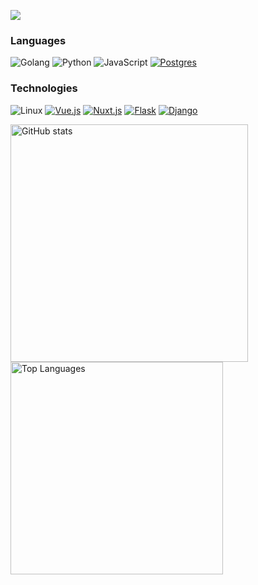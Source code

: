 [![](https://raw.githubusercontent.com/adamalston/adamalston/master/profile.gif)](https://www.adamalston.com/)<!-- If you want the template for my gif, email me! -->

### Languages
![Golang](https://img.shields.io/badge/-Golang-000?&logo=Go)
![Python](https://img.shields.io/badge/-Python-000?&logo=Python)
![JavaScript](https://img.shields.io/badge/-JavaScript-000?&logo=JavaScript)
[![Postgres](https://img.shields.io/badge/Postgres-%23000000.svg?logo=postgresql&logoColor=blue)](#)

### Technologies
![Linux](https://img.shields.io/badge/-Linux-000?&logo=Linux&logoColor=42b883)
[![Vue.js](https://img.shields.io/badge/Vue.js-%23000000?logo=vuedotjs&logoColor=42b883)](#)
[![Nuxt.js](https://img.shields.io/badge/Nuxt.js-%23000000?logo=nuxtdotjs&logoColor=%2300DC82)](#)
[![Flask](https://img.shields.io/badge/Flask-000?logo=flask&logoColor=42b883)](#)
[![Django](https://img.shields.io/badge/Django-%23000000.svg?logo=django&logoColor=42b883)](#)

<img src="https://github-readme-stats.vercel.app/api?username=EzequielBPullolil&show_icons=true&theme=dark&border_color=42b883" alt="GitHub stats" width="380px"> <img src="https://github-readme-stats.vercel.app/api/top-langs/?username=EzequielBPullolil&layout=compact&theme=dark&border_color=42b883&exclude_repo=HTML,CSS,Shell&langs_count=3" alt="Top Languages" width="340px">

